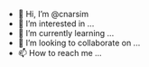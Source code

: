 - 👋 Hi, I’m @cnarsim
- 👀 I’m interested in ...
- 🌱 I’m currently learning ...
- 💞️ I’m looking to collaborate on ...
- 📫 How to reach me ...

<!---
cnarsim/cnarsim is a ✨ special ✨ repository because its `README.md` (this file) appears on your GitHub profile.
You can click the Preview link to take a look at your changes.
--->
